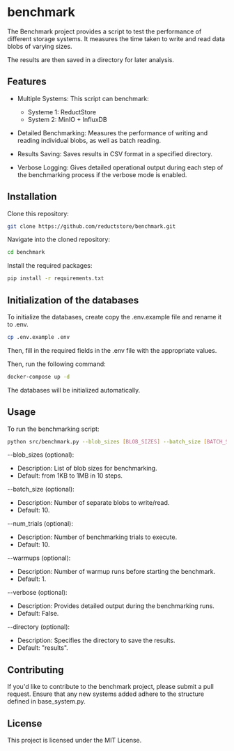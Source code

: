 # benchmark
The Benchmark project provides a script to test the performance of different storage systems. 
It measures the time taken to write and read data blobs of varying sizes. 

The results are then saved in a directory for later analysis.

## Features
- Multiple Systems: This script can benchmark:
  - Systeme 1: ReductStore
  - System 2: MinIO + InfluxDB

- Detailed Benchmarking: Measures the performance of writing and reading individual blobs, as well as batch reading.

- Results Saving: Saves results in CSV format in a specified directory.

- Verbose Logging: Gives detailed operational output during each step of the benchmarking process if the verbose mode is enabled.

## Installation

Clone this repository:
```bash
git clone https://github.com/reductstore/benchmark.git
```

Navigate into the cloned repository:
```bash
cd benchmark
```

Install the required packages:
```bash
pip install -r requirements.txt
```

## Initialization of the databases

To initialize the databases, create copy the .env.example file and rename it to .env.

```bash
cp .env.example .env
```

Then, fill in the required fields in the .env file with the appropriate values.

Then, run the following command:

```bash
docker-compose up -d
```

The databases will be initialized automatically.

## Usage

To run the benchmarking script:

```bash
python src/benchmark.py --blob_sizes [BLOB_SIZES] --batch_size [BATCH_SIZE] --num_trials [NUM_TRIALS] --warmups [WARMUPS] --verbose --directory [DIRECTORY]
```

--blob_sizes (optional):
- Description: List of blob sizes for benchmarking.
- Default: from 1KB to 1MB in 10 steps.

--batch_size (optional):
- Description: Number of separate blobs to write/read.
- Default: 10.

--num_trials (optional):
- Description: Number of benchmarking trials to execute.
- Default: 10.

--warmups (optional):
- Description: Number of warmup runs before starting the benchmark.
- Default: 1.

--verbose (optional):
- Description: Provides detailed output during the benchmarking runs.
- Default: False.

--directory (optional):
- Description: Specifies the directory to save the results.
- Default: "results".

## Contributing
If you'd like to contribute to the benchmark project, please submit a pull request. Ensure that any new systems added adhere to the structure defined in base_system.py.

## License
This project is licensed under the MIT License.